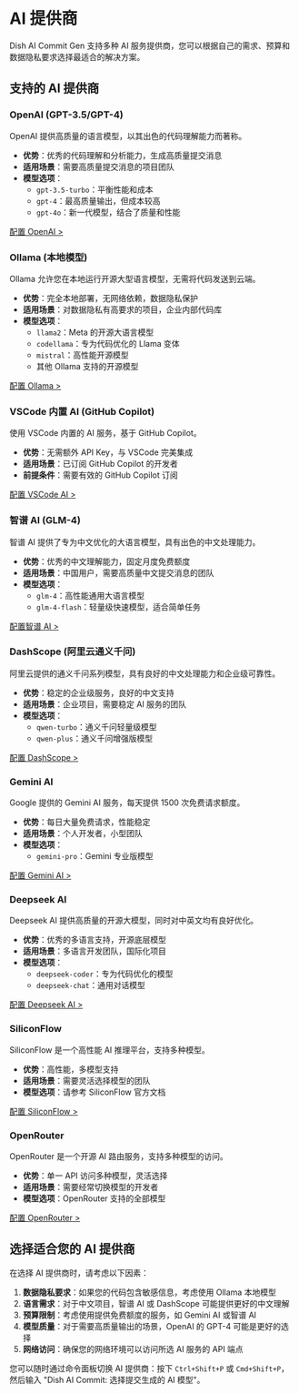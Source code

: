 # AI 提供商

Dish AI Commit Gen 支持多种 AI 服务提供商，您可以根据自己的需求、预算和数据隐私要求选择最适合的解决方案。

## 支持的 AI 提供商

### OpenAI (GPT-3.5/GPT-4)

OpenAI 提供高质量的语言模型，以其出色的代码理解能力而著称。

- **优势**：优秀的代码理解和分析能力，生成高质量提交消息
- **适用场景**：需要高质量提交消息的项目团队
- **模型选项**：
  - `gpt-3.5-turbo`：平衡性能和成本
  - `gpt-4`：最高质量输出，但成本较高
  - `gpt-4o`：新一代模型，结合了质量和性能

[配置 OpenAI >](../config/ai-providers#openai)

### Ollama (本地模型)

Ollama 允许您在本地运行开源大型语言模型，无需将代码发送到云端。

- **优势**：完全本地部署，无网络依赖，数据隐私保护
- **适用场景**：对数据隐私有高要求的项目，企业内部代码库
- **模型选项**：
  - `llama2`：Meta 的开源大语言模型
  - `codellama`：专为代码优化的 Llama 变体
  - `mistral`：高性能开源模型
  - 其他 Ollama 支持的开源模型

[配置 Ollama >](../config/ai-providers#ollama-本地模型)

### VSCode 内置 AI (GitHub Copilot)

使用 VSCode 内置的 AI 服务，基于 GitHub Copilot。

- **优势**：无需额外 API Key，与 VSCode 完美集成
- **适用场景**：已订阅 GitHub Copilot 的开发者
- **前提条件**：需要有效的 GitHub Copilot 订阅

[配置 VSCode AI >](../config/ai-providers#vscode-内置-ai-github-copilot)

### 智谱 AI (GLM-4)

智谱 AI 提供了专为中文优化的大语言模型，具有出色的中文处理能力。

- **优势**：优秀的中文理解能力，固定月度免费额度
- **适用场景**：中国用户，需要高质量中文提交消息的团队
- **模型选项**：
  - `glm-4`：高性能通用大语言模型
  - `glm-4-flash`：轻量级快速模型，适合简单任务

[配置智谱 AI >](../config/ai-providers#智谱-ai-glm-4)

### DashScope (阿里云通义千问)

阿里云提供的通义千问系列模型，具有良好的中文处理能力和企业级可靠性。

- **优势**：稳定的企业级服务，良好的中文支持
- **适用场景**：企业项目，需要稳定 AI 服务的团队
- **模型选项**：
  - `qwen-turbo`：通义千问轻量级模型
  - `qwen-plus`：通义千问增强版模型

[配置 DashScope >](../config/ai-providers#dashscope-阿里云通义千问)

### Gemini AI

Google 提供的 Gemini AI 服务，每天提供 1500 次免费请求额度。

- **优势**：每日大量免费请求，性能稳定
- **适用场景**：个人开发者，小型团队
- **模型选项**：
  - `gemini-pro`：Gemini 专业版模型

[配置 Gemini AI >](../config/ai-providers#gemini-ai)

### Deepseek AI

Deepseek AI 提供高质量的开源大模型，同时对中英文均有良好优化。

- **优势**：优秀的多语言支持，开源底层模型
- **适用场景**：多语言开发团队，国际化项目
- **模型选项**：
  - `deepseek-coder`：专为代码优化的模型
  - `deepseek-chat`：通用对话模型

[配置 Deepseek AI >](../config/ai-providers#更多-ai-提供商)

### SiliconFlow

SiliconFlow 是一个高性能 AI 推理平台，支持多种模型。

- **优势**：高性能，多模型支持
- **适用场景**：需要灵活选择模型的团队
- **模型选项**：请参考 SiliconFlow 官方文档

[配置 SiliconFlow >](../config/ai-providers#更多-ai-提供商)

### OpenRouter

OpenRouter 是一个开源 AI 路由服务，支持多种模型的访问。

- **优势**：单一 API 访问多种模型，灵活选择
- **适用场景**：需要经常切换模型的开发者
- **模型选项**：OpenRouter 支持的全部模型

[配置 OpenRouter >](../config/ai-providers#更多-ai-提供商)

## 选择适合您的 AI 提供商

在选择 AI 提供商时，请考虑以下因素：

1. **数据隐私要求**：如果您的代码包含敏感信息，考虑使用 Ollama 本地模型
2. **语言需求**：对于中文项目，智谱 AI 或 DashScope 可能提供更好的中文理解
3. **预算限制**：考虑使用提供免费额度的服务，如 Gemini AI 或智谱 AI
4. **模型质量**：对于需要高质量输出的场景，OpenAI 的 GPT-4 可能是更好的选择
5. **网络访问**：确保您的网络环境可以访问所选 AI 服务的 API 端点

您可以随时通过命令面板切换 AI 提供商：按下 `Ctrl+Shift+P` 或 `Cmd+Shift+P`，然后输入 "Dish AI Commit: 选择提交生成的 AI 模型"。
